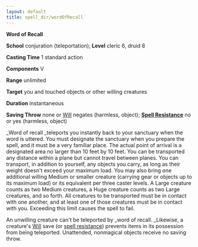 ```yaml
---
layout: default
title: spell_dir/wordOfRecall
---
```

 **Word of Recall**

**School** conjuration (teleportation); **Level** cleric 6, druid 8

**Casting Time** 1 standard action

**Components** V

**Range** unlimited

**Target** you and touched objects or other willing creatures

**Duration** instantaneous

**Saving Throw** none or [Will](../combat#_will) negates (harmless, object); **[Spell Resistance](../glossary#_spell-resistance)** no or yes (harmless, object)

_Word of recall _teleports you instantly back to your sanctuary when the word is uttered. You must designate the sanctuary when you prepare the spell, and it must be a very familiar place. The actual point of arrival is a designated area no larger than 10 feet by 10 feet. You can be transported any distance within a plane but cannot travel between planes. You can transport, in addition to yourself, any objects you carry, as long as their weight doesn't exceed your maximum load. You may also bring one additional willing Medium or smaller creature (carrying gear or objects up to its maximum load) or its equivalent per three caster levels. A Large creature counts as two Medium creatures, a Huge creature counts as two Large creatures, and so forth. All creatures to be transported must be in contact with one another, and at least one of those creatures must be in contact with you. Exceeding this limit causes the spell to fail.

An unwilling creature can't be teleported by _word of recall. _Likewise, a creature's [Will](../combat#_will) save (or [spell resistance](../glossary#_spell-resistance)) prevents items in its possession from being teleported. Unattended, nonmagical objects receive no saving throw.

